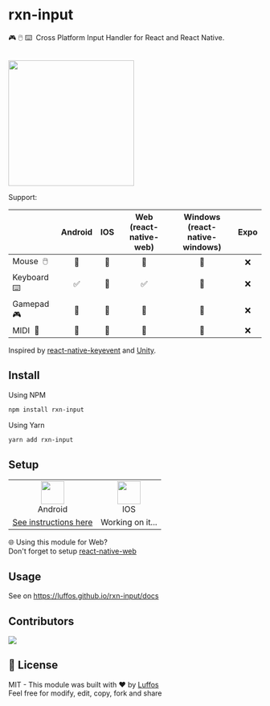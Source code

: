 # rxn-input
🎮 🖱️ ⌨️‎ ‎ Cross Platform Input Handler for React and React Native.

<br/><a href="#"><img width="250px" src="http://www.animatedgif.net/underconstruction/anim0205-1_e0.gif"/></a>

Support:

|               | Android | IOS | Web <br/>(react-native-web) | Windows <br/>(react-native-windows) |  Expo  |
|----------------|:-------:|:---:|:----------------------:|:---------------------------------------:|:------:|
| Mouse‎ ‎ 🖱️    |    🚧  |  🚧  |            🚧        |                    🚧                   |   ❌  |
| Keyboard‎ ‎ ⌨️ |    ✅  |  🚧  |            ✅        |                    🚧                   |   ❌  |
| Gamepad‎ ‎ 🎮  |    🚧  |  🚧  |            🚧        |                    🚧                   |   ❌  |
| MIDI‎ ‎ 🎹     |    🚧  |  🚧  |            🚧        |                    🚧                   |   ❌  |

Inspired by [react-native-keyevent](https://github.com/kevinejohn/react-native-keyevent) and [Unity](https://unity.com).

##  Install

Using NPM
```sh
npm install rxn-input
```

Using Yarn
```sh
yarn add rxn-input
```

## Setup

<table>
  <tr>
    <td align="center"><img width="46" src="https://cdn.vox-cdn.com/thumbor/kL-Z76ZSmU6AUOBanezRDqSQ7us=/1400x1400/filters:format(jpeg)/cdn.vox-cdn.com/uploads/chorus_asset/file/19086219/Android_logo_stacked__RGB_.jpg"/><br/>Android</td>
     <td align="center"><img width="46" src="https://encrypted-tbn0.gstatic.com/images?q=tbn:ANd9GcSfnunL1fJZICp_7tCdH7lqBZ6K8CXgBGFu4Q&usqp=CAU"/><br/>IOS</td>
  </tr>
  <tr>
    <td align="center"><a href="./docs/ANDROID_SETUP.md">See instructions here</a></td>
    <td align="center">Working on it...</td>
  </tr>
 </table>

🌐 Using this module for Web?<br/>Don't forget to setup [react-native-web](https://github.com/necolas/react-native-web)

## Usage

See on https://luffos.github.io/rxn-input/docs

## Contributors

<a href = "https://github.com/Luffos/rxn-input/graphs/contributors">
  <img src = "https://contrib.rocks/image?repo=Luffos/rxn-input"/>
</a>

##  📄 License
MIT - This module was built with ❤️ by [Luffos](https://github.com/Luffos)<br/>Feel free for modify, edit, copy, fork and share
